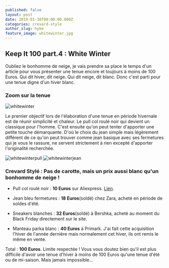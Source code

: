 ```yaml
---
published: false
layout: post
date: 2019-01-30T00:00:00.000Z
categories: crevard-style
author_slug: hyke
feature_image: whitewinter.jpg
---
```

## Keep It 100 part.4 : White Winter

Oubliez le bonhomme de neige, je vais prendre sa place le temps d'un article pour vous présenter une tenue encore et toujours à moins de 100 Euros. Qui dit hiver, dit neige. Qui dit neige, dit blanc. Donc c'est parti pour une tenue digne d'un hiver blanc.

### Zoom sur la tenue

![whitewinter]({{site.url}}/{{site.baseurl}}img/whitewinter.jpg)

Le premier objectif lors de l'élaboration d'une tenue en période hivernale est de réunir simplicité et chaleur. Le pull col roulé noir qui devient un classique pour l'homme. C'est ensuite qu'on peut tenter d'apporter une petite touche démarquante. D'où le choix du jean simple mais légèrement différent de ce qu'on peut trouver comme jean basique avec ses fermetures qui je vous le rassure, ne servent strictement à rien excepté d'apporter l'originalité recherchée.

![whitewinterpull]({{site.url}}/{{site.baseurl}}img/whitewinter_pull.jpg)
![whitewinterjean]({{site.url}}/{{site.baseurl}}img/whitewinter_jean.jpg)



### Crevard Stylé : Pas de carotte, mais un prix aussi blanc qu'un bonhomme de neige !

* Pull col roulé noir : **10 Euros** sur Aliexpress. [Lien](https://fr.aliexpress.com/item/Hiver-Col-Haut-pais-Chandail-Chaud-Hommes-Col-Roul-Marque-Mens-Chandails-Slim-Fit-Pull-Hommes/32840487668.html?spm=a2g0s.9042311.0.0.40696c37NphVSg).

* Jean bleu fermetures : **18 Euros**(soldé) chez Zara, acheté en période de soldes d'été.

* Sneakers blanches : **32 Euros**(soldé) à Bershka, acheté au moment du Black Friday directement sur le site.

* Manteau parka blanc : **40 Euros** à Primark. J'ai fait cette acquisition l'hiver de l'année dernière mais normalement cet hiver, ils ont remis le même en vente.

Total : **100 Euros**. Limite respectée ! Vous vous doutez bien qu'il est plus difficile d'avoir une tenue d'hiver à moins de 100 Euros qu'une tenue d'été ou de mi-saison. Mais jamais impossible...
